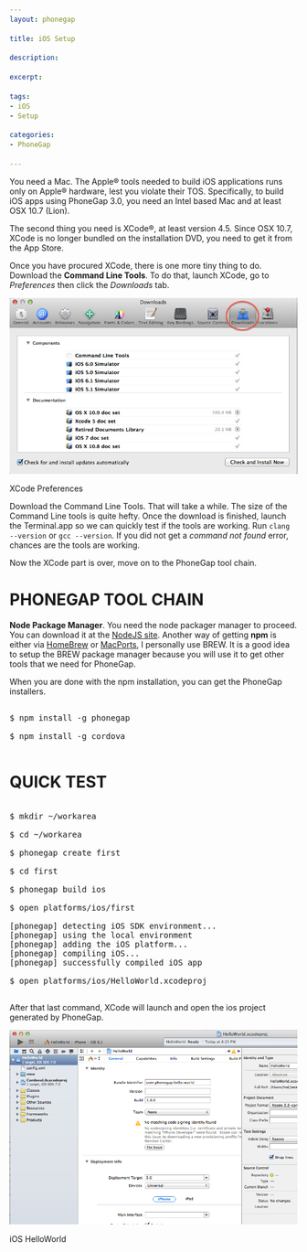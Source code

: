 ```yaml
---
layout: phonegap

title: iOS Setup

description:

excerpt: 

tags:
- iOS
- Setup

categories:
- PhoneGap

---
```


You need a Mac. The Apple&reg; tools needed to build iOS applications runs only on Apple&reg; hardware, lest you violate their TOS. Specifically, to build iOS apps using PhoneGap 3.0, you need an Intel based Mac and at least OSX 10.7 (Lion).

The second thing you need is XCode&reg;, at least version 4.5. Since OSX 10.7, XCode is no longer bundled on the installation DVD, you need to get it from the App Store. 

Once you have procured XCode, there is one more tiny thing to do. Download  the **Command Line Tools**. To do that, launch XCode, go to *Preferences* then click the *Downloads* tab. 

![XCode Preferences](/img/phonegap/xcode-pref.png)
<div id='lst'>XCode Preferences</div>

Download the Command Line Tools. That will take a while. The size of the Command Line tools is quite hefty. Once the download is finished, launch the Terminal.app so we can quickly test if the tools are working. Run <code class="codeblock">clang --version</code> or <code class="codeblock">gcc --version</code>. If you did not get a *command not found* error, chances are the tools are working.

Now the XCode part is over, move on to the PhoneGap tool chain. 

# PHONEGAP TOOL CHAIN

**Node Package Manager**. You need the node packager manager to proceed. You can download it at the [NodeJS site](http://nodejs.org). Another way of getting **npm** is either via [HomeBrew](http://brew.sh) or [MacPorts](http://macports.org), I personally use BREW. It is a good idea to setup the BREW package manager because you will use it to get other tools that we need for PhoneGap.

When you are done with the npm installation, you can get the PhoneGap installers.

<pre class="codeblock">

$ npm install -g phonegap

$ npm install -g cordova

</pre>

# QUICK TEST

<pre class="codeblock">

$ mkdir ~/workarea

$ cd ~/workarea

$ phonegap create first

$ cd first

$ phonegap build ios

$ open platforms/ios/first

[phonegap] detecting iOS SDK environment...
[phonegap] using the local environment
[phonegap] adding the iOS platform...
[phonegap] compiling iOS...
[phonegap] successfully compiled iOS app

$ open platforms/ios/HelloWorld.xcodeproj

</pre>

After that last command, XCode will launch and open the ios project generated by PhoneGap.

![iOS HelloWorld](/img/phonegap/xcode-helloworld.png)
<div id='lst'>iOS HelloWorld</div>












